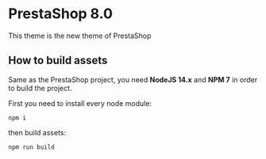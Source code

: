 # PrestaShop 8.0

This theme is the new theme of PrestaShop

## How to build assets

Same as the PrestaShop project, you need **NodeJS 14.x** and **NPM 7** in order to build the project.

First you need to install every node module:

`npm i`

then build assets:

`npm run build`

